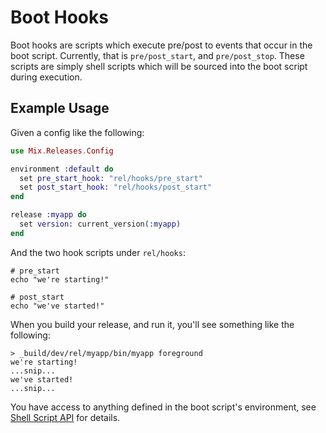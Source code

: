# Boot Hooks

Boot hooks are scripts which execute pre/post to events that occur in the boot script.
Currently, that is `pre/post_start`, and `pre/post_stop`. These scripts are simply
shell scripts which will be sourced into the boot script during execution.

## Example Usage

Given a config like the following:


```elixir
use Mix.Releases.Config

environment :default do
  set pre_start_hook: "rel/hooks/pre_start"
  set post_start_hook: "rel/hooks/post_start"
end

release :myapp do
  set version: current_version(:myapp)
end
```

And the two hook scripts under `rel/hooks`:

```shell
# pre_start
echo "we're starting!"
```

```shell
# post_start
echo "we've started!"
```

When you build your release, and run it, you'll see something
like the following:


```
> _build/dev/rel/myapp/bin/myapp foreground
we're starting!
...snip...
we've started!
...snip...
```

You have access to anything defined in the boot script's environment,
see [Shell Script API](https://hexdocs.pm/distillery/shell-script-api.html) for
details.
